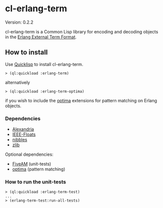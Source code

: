 cl-erlang-term
==============

Version: 0.2.2

cl-erlang-term is a Common Lisp library for encoding and decoding objects in the
[Erlang External Term Format](http://erlang.org/doc/apps/erts/erl_ext_dist.html).


How to install
--------------

Use [Quicklisp](http://www.quicklisp.org/) to install cl-erlang-term.

    > (ql:quickload :erlang-term)

alternatively

    > (ql:quickload :erlang-term-optima)

if you wish to include the [optima](https://github.com/m2ym/optima) extensions
for pattern matching on Erlang objects.

### Dependencies

- [Alexandria](http://common-lisp.net/project/alexandria/)
- [IEEE-Floats](http://common-lisp.net/projects/ieee-floats/)
- [nibbles](http://method-combination.net/lisp/nibbles/)
- [zlib](http://common-lisp.net/projects/zlib/)

Optional dependencies:

- [FiveAM](http://common-lisp.net/project/fiveam/) (unit-tests)
- [optima](https://github.com/m2ym/optima) (pattern matching)

### How to run the unit-tests

    > (ql:quickload :erlang-term-test)
    ...
    > (erlang-term-test:run-all-tests)
